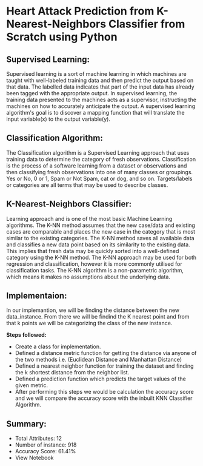 # Heart Attack Prediction from K-Nearest-Neighbors Classifier from Scratch using Python

## Supervised Learning: 
Supervised learning is a sort of machine learning in which machines are taught with well-labeled training data and then predict the output based on that data. The labelled data indicates that part of the input data has already been tagged with the appropriate output. In supervised learning, the training data presented to the machines acts as a supervisor, instructing the machines on how to accurately anticipate the output. A supervised learning algorithm's goal is to discover a mapping function that will translate the input variable(x) to the output variable(y).

## Classification Algorithm: 
The Classification algorithm is a Supervised Learning approach that uses training data to determine the category of fresh observations. Classification is the process of a software learning from a dataset or observations and then classifying fresh observations into one of many classes or groupings. Yes or No, 0 or 1, Spam or Not Spam, cat or dog, and so on. Targets/labels or categories are all terms that may be used to describe classes.

## K-Nearest-Neighbors Classifier:
Learning approach and is one of the most basic Machine Learning algorithms. The K-NN method assumes that the new case/data and existing cases are comparable and places the new case in the category that is most similar to the existing categories. The K-NN method saves all available data and classifies a new data point based on its similarity to the existing data. This implies that fresh data may be quickly sorted into a well-defined category using the K-NN method. The K-NN approach may be used for both regression and classification, however it is more commonly utilised for classification tasks. The K-NN algorithm is a non-parametric algorithm, which means it makes no assumptions about the underlying data.

## Implementaion: 
In our implemantion, we will be finding the distance between the new data_instance. From there we will be findind the K nearest point and from that k points we will be categorizing the class of the new instance.

**Steps followed:** <br>
<ul>
    <li>Create a class for implementation.</li>
    <li>Defined a distance metric function for getting the distance via anyone of the two methods i.e. (Euclidean Distance and Manhattan Distance)</li>
    <li>Defined a nearest neighbor function for training the dataset and finding the k shortest distance from the neighbor list.</li>
    <li>Defined a prediction function which predicts the target values of the given metric.</li>
    <li>After performing this steps we would be calculation the accuracy score and we will compare the accuracy score with the inbuilt KNN Classifier Algorithm.</li>
</ul>

## Summary: 
<ul>
    <li>Total Attributes: 12</li>
    <li>Number of instance: 918</li>
    <li>Accuracy Score: 61.41%</li>
    <li>View Notebook</li>
</ul>